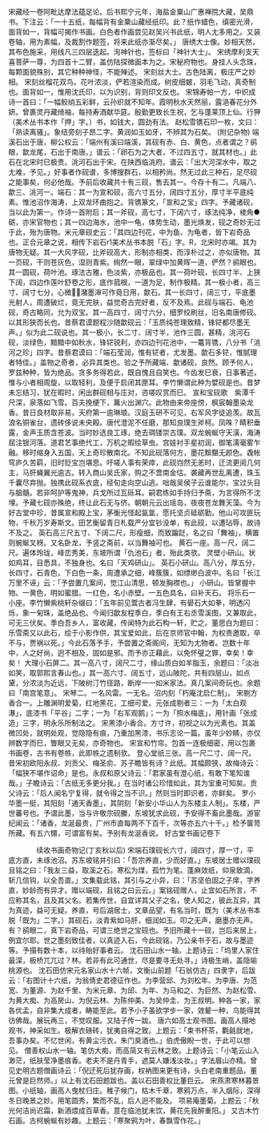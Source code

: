 <!-- { "loadSidebar": true } -->
宋藏经一卷阿毗达摩法蕴足论。后书熙宁元年，海盐金粟山广惠禅院大藏，吴鼎书。下注云：「一十五纸，每幅背有金粟山藏经纸印。此？纸作蜡色，缜密光滑，面背如一，背幅可揭作书画。白色者作画尝见赵吴兴书此纸，明人尢多用之。又装卷轴，用为素幅，及裁割作题签，将来此纸亦渐尽矣。」
唐绣大士像。妙相天然，其布色施采，用线凡三四层迭起。洵神针也，签标曰「神针大士」。
宋绣摩利支天喜菩萨一尊，为四首十二臂，盖仿陆探微画本为之。宋秘府物也。身挂人头念珠，每颗面貌殊别，其它种种神怪，不能殚述。
宋刻丝大士。古色陆离，极庄严之妙相。
宋刻丝榴花双鸟。花叶浓淡，俨若渲染而成。树皮细皴，羽毛飞动，真奇制也。面背如一，惟用沈氏印，以为识别，背则印文反也。
宋锦寿帕一方，中织成诗一首曰：「一幅鲛绡五彩鲜，云孙织就不知年。霞明秋水天然丽，露浥春花分外妍。曾裹灵丹藏绮袖，每持寿酒献华筵。殷勤更致长生祝，乞与蓬莱顶上仙。行狎（美术丛书本作「押」字。）书，如钱大，圆劲有法。
赵松雪镌石印一枚，文曰：「熟读离骚」。象纽旁刻子昂二字。黄润如玉如牙，不辨其为石矣。
(附记杂物)
端溪石出于唐，柳公权云：「端州有溪曰端溪，其砚有赤、白、黄色，点者谓之？鹆眼，歙龙尾，石出于南唐。」谱云：「卵石为之大者，不过四五寸，就其材也。」此石在北宋时巳极贵。洮河石出于宋。在陕西临洮府。谱云：「出大河深水中，取之尢难，予见。」好事者作砚谱，多博搜群石，以相矜尚。然无过此三种石，足尽砚之能事矣，何必他哉。予前后收藏共十有三砚，售去其一。今存十有二。凡端八、歙三、洮河一。端石：其一为宣和砚，高六寸五分，阔四寸五分，厚寸半平底纯素。惟池沼作海涛，上双龙环曲抱之。背镌篆文，「宣和之宝」四字。予藏诸砚，当以此为第一。作诗一首附后；其一斧砚，高七寸，下阔六寸，琢法纯净，棱角●砺，亦宋官物也；其一四边海水，池中一龟，体势生动，墨光焕发，砚之奇妙无过于此，殆为唐物。米元章砚史云：「其四边刊花，中为鱼、为龟者，皆下岩奇品也。正合元章之说，相传下岩石r1美术丛书本脱「石」字。R，北宋时亦竭。其为唐物无疑。其一大风字砚，比斧砚高大，形制亦相类，而淳朴过之，亦似唐物。其一页砚，干则苍灰色，湿则青紫。绚然一眼，翠绿中加黄晖一道，俨然？鹆眼也。其一圆砚，荷叶池。琢法古雅，色淡紫，亦极品也。其一荷叶砚，长四寸半、上狭下阔，四边作莲叶舒卷之形，底作菰根，一道为足，制作极精。其一极小者，高三寸、阔寸七分，心微，潴墨渖可作竟日用，歙石。其一长四寸，阔三寸，平底墨光射人，周遭破烂，竟无完肤，益觉奇古完好者，反不及焉。此砚与端石、龟池砚，奇古略同，允为双宝。其一高四寸、阔寸六分，细罗绞刷丝，旧名南唐修砚。以其形狭而长也。昔蔡君谟题程沙随歙砚云：「玉质纯苍理致精，锋铓都尽墨无声。」似为此二砚说也。其一极小，长二寸、阔寸半，池作三圆，甚精，洮河石砚，淡绿色，黯黯中如秋水，锋铓锐利，亦四边刊花池中，一鼍背镌，八分书「洮河之珍」四字。昔蔡君谟曰：「端石莹润，惟有铓者，尤发墨。歙石多铓，惟腻理者特佳。」盖物之奇者，必异其类也。验之予所藏端、歙诸砚，良然。顾予何人，罗兹种种，皆为绝品。贪多务得若此，既自愧且自笑也。今齿发巳衰，日事著述，惟与小者相周旋，以取轻利，及便于启闭其匣耳。李竹懒谓此种为嬖砚是也。昔梦未忘结习，犹在暇时，闲出群砚相与庄对，咨嗟叹赏而巳。
宣和宝砚歌　紫潭千尺深，泉落如飞雪。百夫挽绠下，篝火出渊穴。此物由来帝座傍，枫宸翰墨染龙香。昔日良材取非易，天府第一逾琳琅。汉庭玉研不可见，右军风字徒追羡。故瓦浪名铜雀台，遗砖侈说未央殿。唐代澄泥不任磨，那知良璞生斧柯。凤咮？睛积垂露，金声玉质含苍波。当时妙选良工琢，绝去琱镂崇古璞。双龙蜿蜒守天潢，海涛屈注银河落。道君艺事绝代工，万机之暇绘草虫。宫娃衬手星初润，御笔濡毫雾乍融。移时缩身入五国，天上奇珍散南北。不知此砚落何方，墨花黭黮无颜色。毳帐穹庐久苦羁，旧时贬宝岂堪思。吁嗟人事有荣瘁，此砚岿然无恙时，迁流更阅几何主，马肝蝇翼光逾古。转入商山吴氏家，购之不啻南金估。袭藏再世乱离遭，珠玉千囊尽弃抛。独携此砚系衣底，经旬走向空山逃。咄哉吴侯子云谁能尔，宝过头目与脑髓。若非呵护等鬼神，兵戈所过瓦砾耳。嗣君练如手持归予斋，为言得所不沈埋。予藏七砚亦殊绝，终让此石无与侪。朝朝元云出瑶岛，夜夜苍龙舞天藻。今为好古堂中珍，昔属宣和殿上宝，茅衡光怪起氤氲，愿托坚贞砥砺勤。他山可攻匪玩物，千秋万岁寿斯文。田艺衡留青日札载严分宜钞没单，有此砚，以遭玷辱，故诗不及之。
英石高三尺五寸、下阔二尺，形瘦细，而致蹁跹，名之曰「舞袖」，横置则蜿蜒叉枒。又名卧龙，予竖之斋前，以当舞袖可也。
黄石一座。高一尺，阔二尺。遍体玲珑，峰峦秀美，东坡所谓「仇池石」者，殆此类欤。
灵壁小研山。状如鸡耳，目悉具，不独身也。名曰「天鸡研山」。
英石小研山。高八分，厚五分，长四寸，石青色，下白色一条，周遭承之细，峰簇簇，如缥缈白波中。名曰「长江万里不诬」云：「予尝置几案间，觉江山清思，顿发胸襟也。」
小研山。皆掌握中物。一黄色，明如蜜腊。一红色，名小赤壁。一五色具名，曰补天石。
将乐石一小座。李竹懒紫桃轩杂缀曰：「五年前见鬻古者冯生肆，有礐石大如拳，明透闪烁，象一匊珠，盖绝品也。今闻归歙友程季白，季白有王右丞雪溪图，又兼取此，可无三伏矣。季白吾乡人，富收藏，传闻特为此石构一轩，贮之。董思白为题曰：乐雪斋又以此石，绘于小影作供，其宝爱如此，后在京师官中翰，为权贵邀取，卒不与，贾祸以死。」今此石落予手，予尝置之斋阁间，无知为尢物者。岂数十年中，人之好尚，迥不相及，固如是邪。而予亦正藉此，以免怀璧之罪，幸矣！幸矣！
大理小石屏二。其一高八寸，阔尺二寸，缘山质白如羊脂玉，余题曰：「淡冶如笑，取郭熙言春山也。」其一高六寸、阔五寸，远山陂陀，共有四层山，如点黛，分浓淡为近远，下陂树汀竹径路，断岸一一如米家法。真几案间奇玩也。余题曰「南宫笔意」。
宋琴二。一名风雷。一无名。沼内刻「朽庵沈启仁制」。
宋剔方香合一。上雕渊明爱菊，红地黑花，工细可爱。元张成剔者三：一为「太白观瀑」，底漆书「平谷」二字；一为「右军观鹅」；一为「照水梅底」，用针画「张成造」三字，明永乐所制法之。
宋黑漆小香合。方寸许，初视之以为光素也。其盖微凹处，就明处观，觉隐隐有痕，乃重加黑漆，书乐志论一篇。虽年少妙睛，亦仅辨数字而巳，瞥眼又无矣，亦奇物也。
宋宣和竹帘。包首一连极细密，用以包裹书画卷，古书有卷帙，此即帙之遗制欤。
登心堂纸三张。高一尺二寸、阔一尺。昔宋初欧阳永叔、刘贡父、梅圣俞、苏子瞻皆有诗？此纸。其幅颇狭，故梅诗云：「幅狭不堪作诏命」是也。永叔和原父诗云：「君家虽有澄心纸，有敢下笔知谁哉。」子瞻诗云：「古纸无多更分我。」在当时诸公珍惜如此，其为宝重可知矣。贡父诗云：「后人闻名宁复得，就令得之当不识。」然则当时即识者，亦鲜矣。
罗小华墨一挺，其阳刻「通天香墨」，其阴刻「新安小华山人为东楼主人制」。东楼，严世蕃号也。予谓此墨，当与许敬宗砚縢，东坡犹求此砚，予安得不畜此墨哉。游宦纪闻云：「诸香，龙涎最贵，广州市直每两不下百千，次等亦五六十千。」检予箧笥所藏。有五六镮，可谓富有矣。予别有龙涎香说。
好古堂书画记卷下


　　　　续收书画奇物记(丁亥秋以后)
宋端石璞砚长六寸，阔四寸，厚一寸，平底方直，未琢池沼。苏东坡铭并引曰：「吾宗养直，少而好直。」东坡居士赠以璞砚且铭之曰：「我友三益，取溪之石。寒松为煤，孤竹为笔。蓬麻效纸，仰泉致滴，斩几信钩，以全吾直。」文集载此铭，其引与之小异，曰：「苏坚伯固之子庠，字养直，妙龄而有异才。赠以端砚，且铭之曰云云。」案铭砚赠人，止宜如石所言，不应称其名，且及其父名。若集传世，自宜详其父子之名，使人知之，彼此互异，其为真迹，益可无疑。养直，号后湖居士，文章品望，有名当时，既为（美术丛书本脱「既为」二字。）其砚石，淡青紫如马肝，细润如玉。叩之无声，磨墨亦无声。有？鹆眼二，真下岩奇品，可谓三绝世之宝砚也。予旧所藏十一砚，岂后来居上，例宜尔耶。世之墨刻致佳者，以真迹入石，今此砚铭，乃公亲书于石，故与墨迹等。予搨有数十本，以待贻好事者云。
沈石田山水一轴。上题诗云：「坞里人家住最深，板桥兀兀过？林。若非有此可通世，尽是要寻无处寻。」诗极生峭，盖隐喻桃源也。
沈石田仿宋元名家山水十六帧，文衡山前题「石翁仿古」四隶字，后跋云：「右图计十六纸，为翁倩史君德征作也。为李营邱、为刘松年、为李唐、为范宽、为董源、为赵千里、为米元章、为邱、为年、为马和之、为巨然、为赵松雪、为黄大痴、为高房山、为倪云林、为陈仲美、为吴仲圭、为王叔明。种各一家，家各优孟，自非集大成者，畴能至此。若予小子虽欲学步一家，效颦一种，乌能得其彷佛哉。展玩再三，不觉叹服。又陆子传一跋。
唐六如高士观书图。画高人搨地观书，神采如生。极解衣磅砖，犹夷自得之致。上题云：「束书杯茶，氍毹就地，吾事办矣。不忆世闲，有黄尘污衣，朱门臭酒也。」伯虎傲睨一世，于此可以想见。
僧善权山水一轴。笔仿大痴，而高简又有云林之致。上题诗云：「小笔云山入渺茫，纸肤莹净墨痕香。老夫不是丹青手，遮莫人嫌浅淡妆。」字法眉山亦精。曾见史明古题僧画诗云：「倪迂死后犹存画，权衲图来更有诗，头白老南重题品，董元曾是巨然师。」以上有沈石田题跋也。盖以石田善权比董巨云。
宋燕肃寒林暮景图。小纸轴，画高人曳杖归庄。稚子候门，枯木千章，寒鸦万点，半入烟际，深得冬日晚景之妙。用笔圆秀，繁而不乱，后人迥不能及。
项易庵墨菊。上题云：「秋光何洁尚迟霜，新酒煨成百草香。意在临池犹未饮，黄花先我醉重阳。」
又古木竹石画。古柯蜿蜒有妙趣。上题云：「寒聚鸦为叶，春飘雪作花。」
